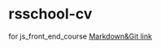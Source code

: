 # rsschool-cv
for js_front_end_course
[Markdown&Git link](https://github.com/slavak9/rsschool-cv/blob/gh-pages/cv.md)
